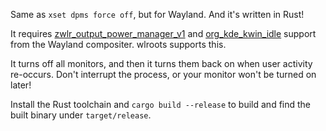 Same as `xset dpms force off`, but for Wayland. And it's written in Rust!

It requires [zwlr_output_power_manager_v1](https://wayland.app/protocols/wlr-output-power-management-unstable-v1) and [org_kde_kwin_idle](https://wayland.app/protocols/kde-idle) support from the Wayland compositer. wlroots supports this.

It turns off all monitors, and then it turns them back on when user activity re-occurs. Don't interrupt the process, or your monitor won't be turned on later!

Install the Rust toolchain and `cargo build --release` to build and find the built binary under `target/release`.
